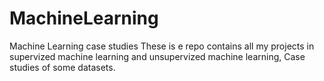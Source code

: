 # MachineLearning
Machine Learning case studies
These is e repo contains all my projects in supervized machine learning and unsupervized machine learning,
Case studies of some datasets.
